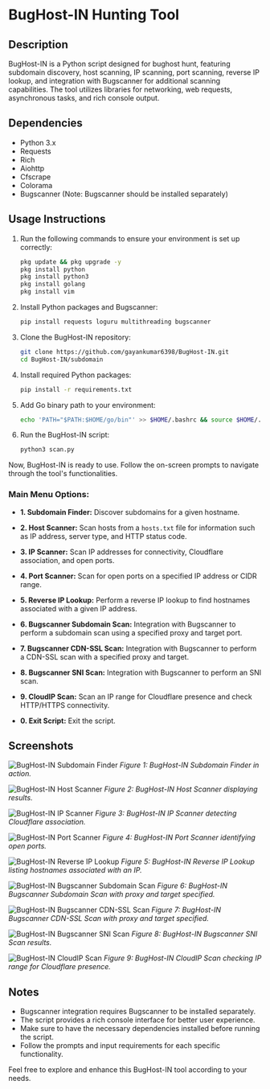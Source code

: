 # BugHost-IN Hunting Tool

## Description
BugHost-IN is a Python script designed for bughost hunt, featuring subdomain discovery, host scanning, IP scanning, port scanning, reverse IP lookup, and integration with Bugscanner for additional scanning capabilities. The tool utilizes libraries for networking, web requests, asynchronous tasks, and rich console output.

## Dependencies
- Python 3.x
- Requests
- Rich
- Aiohttp
- Cfscrape
- Colorama
- Bugscanner (Note: Bugscanner should be installed separately)

## Usage Instructions

1. Run the following commands to ensure your environment is set up correctly:

    ```bash
    pkg update && pkg upgrade -y
    pkg install python
    pkg install python3
    pkg install golang
    pkg install vim
    ```

2. Install Python packages and Bugscanner:

    ```bash
    pip install requests loguru multithreading bugscanner
    ```

3. Clone the BugHost-IN repository:

    ```bash
    git clone https://github.com/gayankumar6398/BugHost-IN.git
    cd BugHost-IN/subdomain
    ```

4. Install required Python packages:

    ```bash
    pip install -r requirements.txt
    ```

5. Add Go binary path to your environment:

    ```bash
    echo 'PATH="$PATH:$HOME/go/bin"' >> $HOME/.bashrc && source $HOME/.bashrc
    ```

6. Run the BugHost-IN script:

    ```bash
    python3 scan.py
    ```

Now, BugHost-IN is ready to use. Follow the on-screen prompts to navigate through the tool's functionalities.

### Main Menu Options:

- **1. Subdomain Finder:** Discover subdomains for a given hostname.

- **2. Host Scanner:** Scan hosts from a `hosts.txt` file for information such as IP address, server type, and HTTP status code.

- **3. IP Scanner:** Scan IP addresses for connectivity, Cloudflare association, and open ports.

- **4. Port Scanner:** Scan for open ports on a specified IP address or CIDR range.

- **5. Reverse IP Lookup:** Perform a reverse IP lookup to find hostnames associated with a given IP address.

- **6. Bugscanner Subdomain Scan:** Integration with Bugscanner to perform a subdomain scan using a specified proxy and target port.

- **7. Bugscanner CDN-SSL Scan:** Integration with Bugscanner to perform a CDN-SSL scan with a specified proxy and target.

- **8. Bugscanner SNI Scan:** Integration with Bugscanner to perform an SNI scan.

- **9. CloudIP Scan:** Scan an IP range for Cloudflare presence and check HTTP/HTTPS connectivity.

- **0. Exit Script:** Exit the script.

## Screenshots

![BugHost-IN Subdomain Finder](screenshots/subdomain_finder.png)
*Figure 1: BugHost-IN Subdomain Finder in action.*

![BugHost-IN Host Scanner](screenshots/host_scanner.png)
*Figure 2: BugHost-IN Host Scanner displaying results.*

![BugHost-IN IP Scanner](screenshots/ip_scanner.png)
*Figure 3: BugHost-IN IP Scanner detecting Cloudflare association.*

![BugHost-IN Port Scanner](screenshots/port_scanner.png)
*Figure 4: BugHost-IN Port Scanner identifying open ports.*

![BugHost-IN Reverse IP Lookup](screenshots/reverse_ip_lookup.png)
*Figure 5: BugHost-IN Reverse IP Lookup listing hostnames associated with an IP.*

![BugHost-IN Bugscanner Subdomain Scan](screenshots/bugscanner_subdomain_scan.png)
*Figure 6: BugHost-IN Bugscanner Subdomain Scan with proxy and target specified.*

![BugHost-IN Bugscanner CDN-SSL Scan](screenshots/bugscanner_cdn_ssl_scan.png)
*Figure 7: BugHost-IN Bugscanner CDN-SSL Scan with proxy and target specified.*

![BugHost-IN Bugscanner SNI Scan](screenshots/bugscanner_sni_scan.png)
*Figure 8: BugHost-IN Bugscanner SNI Scan results.*

![BugHost-IN CloudIP Scan](screenshots/cloudip_scan.png)
*Figure 9: BugHost-IN CloudIP Scan checking IP range for Cloudflare presence.*

## Notes
- Bugscanner integration requires Bugscanner to be installed separately.
- The script provides a rich console interface for better user experience.
- Make sure to have the necessary dependencies installed before running the script.
- Follow the prompts and input requirements for each specific functionality.

Feel free to explore and enhance this BugHost-IN tool according to your needs.
